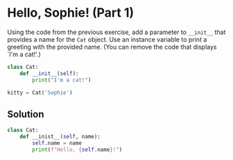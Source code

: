 # Hello, Sophie! (Part 1)
Using the code from the previous exercise, add a parameter to `__init__` that provides a name for the `Cat` object.
Use an instance variable to print a greeting with the provided name. (You can remove the code that displays `I'm a cat!'.)

```python
class Cat:
    def __init__(self):
        print("I'm a cat!")

kitty = Cat('Sophie')
```

## Solution
```python
class Cat:
    def __inist__(self, name):
        self.name = name
        print(f"Hello, {self.name}!")
```
